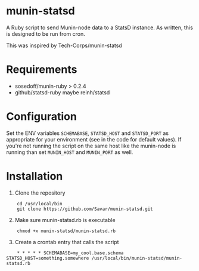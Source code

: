munin-statsd
============
A Ruby script to send Munin-node data to a StatsD instance. As written, this is designed to be run from cron.

This was inspired by Tech-Corps/munin-statsd

Requirements
============

* sosedoff/munin-ruby > 0.2.4
* github/statsd-ruby maybe reinh/statsd

Configuration
=============
Set the ENV variables `SCHEMABASE`, `STATSD_HOST` and `STATSD_PORT` as appropriate for your environment (see in the code for default values).
If you're not running the script on the same host like the munin-node is running than set `MUNIN_HOST` and `MUNIN_PORT` as well.

Installation
============
1. Clone the repository
```
    cd /usr/local/bin
    git clone https://github.com/Savar/munin-statsd.git
```

2. Make sure munin-statsd.rb is executable
```
    chmod +x munin-statsd/munin-statsd.rb
```

3. Create a crontab entry that calls the script
```
    * * * * * SCHEMABASE=my_cool.base.schema STATSD_HOST=something.somewhere /usr/local/bin/munin-statsd/munin-statsd.rb
```
